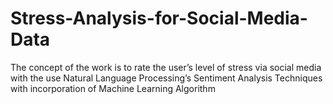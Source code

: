 # Stress-Analysis-for-Social-Media-Data
The concept of the work is to rate the user’s level of stress via social media with the use Natural Language Processing’s Sentiment Analysis Techniques with incorporation of Machine Learning Algorithm
